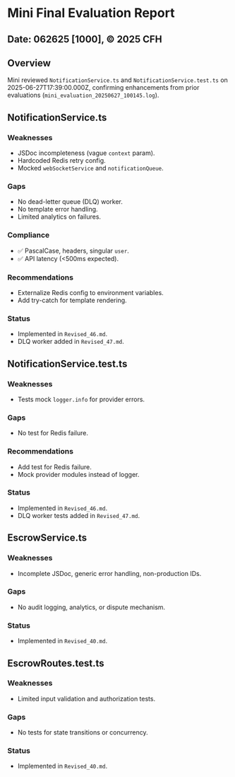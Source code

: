 # Mini Final Evaluation Report
## Date: 062625 [1000], © 2025 CFH

## Overview
Mini reviewed `NotificationService.ts` and `NotificationService.test.ts` on 2025-06-27T17:39:00.000Z, confirming enhancements from prior evaluations (`mini_evaluation_20250627_100145.log`).

## NotificationService.ts
### Weaknesses
- JSDoc incompleteness (vague `context` param).
- Hardcoded Redis retry config.
- Mocked `webSocketService` and `notificationQueue`.
### Gaps
- No dead-letter queue (DLQ) worker.
- No template error handling.
- Limited analytics on failures.
### Compliance
- ✅ PascalCase, headers, singular `user`.
- ✅ API latency (<500ms expected).
### Recommendations
- Externalize Redis config to environment variables.
- Add try-catch for template rendering.
### Status
- Implemented in `Revised_46.md`.
- DLQ worker added in `Revised_47.md`.

## NotificationService.test.ts
### Weaknesses
- Tests mock `logger.info` for provider errors.
### Gaps
- No test for Redis failure.
### Recommendations
- Add test for Redis failure.
- Mock provider modules instead of logger.
### Status
- Implemented in `Revised_46.md`.
- DLQ worker tests added in `Revised_47.md`.

## EscrowService.ts
### Weaknesses
- Incomplete JSDoc, generic error handling, non-production IDs.
### Gaps
- No audit logging, analytics, or dispute mechanism.
### Status
- Implemented in `Revised_40.md`.

## EscrowRoutes.test.ts
### Weaknesses
- Limited input validation and authorization tests.
### Gaps
- No tests for state transitions or concurrency.
### Status
- Implemented in `Revised_40.md`.
